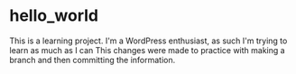 # hello_world
This is a learning project. 
I'm a WordPress enthusiast, as such I'm trying to learn as much as I can
This changes were made to practice with making a branch and then committing the information.
